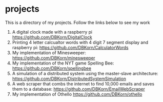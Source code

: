 # projects
This is a directory of my projects. Follow the links below to see my work
1) A digital clock made with a raspberry pi https://github.com/DBKorn/DigitalClock
2) Printing 4 letter calcualtor words with 4 digit 7 segment display and raspberry pi: https://github.com/DBKorn/CalculatorWords
3) My implementation of Minesweeper: https://github.com/DBKorn/minesweeper
4) My implementation of the NYT game Spelling Bee: https://github.com/DBKorn/spellingbee
5) A simulation of a distributed system using the master-slave architecture: https://github.com/DBKorn/DistributedSystemSimulation
6) A web scraper that combs the internet to find 10,000 emails and saves them to a database: https://github.com/DBKorn/EmailWebScraper
7) My implementation of Othello https://github.com/DBKorn/othello
